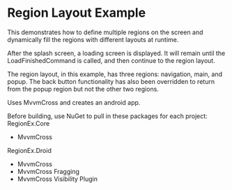 Region Layout Example
============

This demonstrates how to define multiple regions on the screen and dynamically fill the regions with different layouts at runtime.

After the splash screen, a loading screen is displayed.  It will remain until the LoadFinishedCommand is called, and then continue to the region layout.

The region layout, in this example, has three regions: navigation, main, and popup.  The back button functionality has also been overridden to return from the popup region but not the other two regions.

Uses MvvmCross and creates an android app.


Before building, use NuGet to pull in these packages for each project:
RegionEx.Core
 - MvvmCross

RegionEx.Droid
 - MvvmCross 
 - MvvmCross Fragging
 - MvvmCross Visibility Plugin